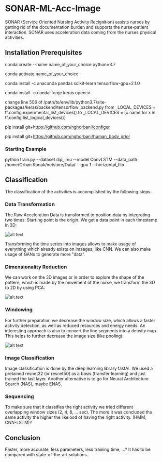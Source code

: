 # SONAR-ML-Acc-Image

SONAR (Service Oriented Nursing Activity Recignition) assists nurses by getting rid of the documentation burden and supports the nurse-patient interaction. SONAR uses acceleration data coming from the nurses physical activities.

## Installation Prerequisites

conda create --name name_of_your_choice python=3.7

conda activate name_of_your_choice

conda install -c anaconda pandas scikit-learn tensorflow-gpu=2.1.0

conda install -c conda-forge keras opencv

change line 506 of /path/to/env/lib/python3.7/site-packages/keras/backend/tensorflow_backend.py from
_LOCAL_DEVICES = tf.config.experimental_list_devices() to
_LOCAL_DEVICES = [x.name for x in tf.config.list_logical_devices()]

pip install git+https://github.com/nghorbani/configer

pip install git+https://github.com/nghorbani/human_body_prior

### Starting Example

python train.py --dataset dip_imu --model ConvLSTM --data_path /home/Orhan.Konak/netstore/Data/ --gpu 1 --horizontal_flip

## Classification

The classification of the activities is accomplished by the following steps.

### Data Transformation

The Raw Acceleration Data is transformed to position data by integrating two times. Starting point is the origin. We get a data point in each timestemp in 3D:

![alt text][tracking]

[tracking]: https://github.com/KonakML/SONAR-ML-Acc-Image/blob/master/Pictures/tracking_imu.jpg "Tracking IMU 3D"

Transforming the time series into images allows to make usage of everything which already exists on imaages, like CNN. We can also make usage of GANs to generate more "data".

### Dimensionality Reduction

We can work on the 3D images or in order to explore the shape of the pattern, which is made by the movement of the nurse, we transform the 3D to 2D by using PCA:

![alt text][pca]

[pca]: https://github.com/KonakML/SONAR-ML-Acc-Image/blob/master/Pictures/PCA.png "PCA"

### Windowing

For further preparation we decrease the window size, which allows a faster activity detection, as well as reduced resources and energy needs. An interesting approach is also to convert the line segments into a density map. This helps to further decrease the image size (like pooling):

![alt text][heatmap]

[heatmap]: https://github.com/KonakML/SONAR-ML-Acc-Image/blob/master/Pictures/heatmap.png "Heatmap"

### Image Classification

Image classification is done by the deep learning library fastAI. We used a pretained resnet32 (or resnet50) as a basis (transfer learning) and just trained the last layer. Another alternative is to go for Neural Architecture Search (NAS), maybe ENAS.

### Sequencing

To make sure that it classifies the right activity we tried different overlapping window sizes (2, 4, 8, ... sec). The more it was concluded the same activity the higher the likelood of having the right activity. (HMM, CNN-LSTM)?

## Conclusion

Faster, more accurate, less parameters, less training time, ...? It has to be compared with state-of-the-art solutions.
